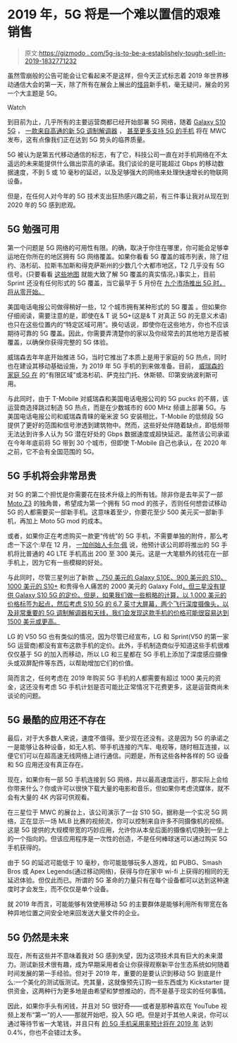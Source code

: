 # 2019 年，5G 将是一个难以置信的艰难销售

> 原文:[https://gizmodo . com/5g-is-to-be-a-establishely-tough-sell-in-2019-1832771232](https://gizmodo.com/5g-is-going-to-be-an-incredibly-tough-sell-in-2019-1832771232)

虽然雪崩般的公告可能会让它看起来不是这样，但今天正式标志着 2019 年世界移动通信大会的第一天，除了所有在展会上展出的[怪异](https://gizmodo.com/thank-god-phones-are-getting-weird-again-1832766372)新手机，毫无疑问，展会的另一个大主题是 5G。

Watch

到目前为止，几乎所有的主要运营商都已经开始部署 5G 网络，随着 [Galaxy S10 5G](https://gizmodo.com/the-galaxy-s10-is-the-aggressively-tech-loaded-phone-sa-1832689468?rev=1550692614275) ， [一款来自高通的新 5G 调制解调器](https://www.qualcomm.com/products/snapdragon-x55-5g-modem) ， [甚至更多支持 5G 的手机](https://gizmodo.com/lg-s-first-5g-phone-can-turn-into-a-dual-screen-sandwic-1832851687#_ga=2.107997447.464095689.1550857839-75259643.1519645932) 将在 MWC 发布，这有点像我们正在达到 5G 势头的临界质量。

5G 被认为是第五代移动通信的标志，有了它，科技公司一直在对手机网络在不太遥远的未来能提供什么做出崇高的承诺。我们谈论的是可能超过 Gbps 的移动数据速度，不到 5 或 10 毫秒的延迟，以及足够强大的网络来处理快速增长的物联网设备。

但是，在任何人对今年的 5G 技术支出狂热感兴趣之前，有三件事让我对从现在到 2020 年的 5G 感到悲观。

## 5G 勉强可用

第一个问题是 5G 网络的可用性有限。的确，取决于你住在哪里，你可能会足够幸运地在你所在的地区拥有 5G 网络覆盖。如果你看看 5G 覆盖的城市列表，除了纽约、洛杉矶、拉斯韦加斯和得克萨斯州的少数几个大都市地区，T2 几乎没有 5G 信号。(只要看看 [这些地图](https://www.cellularmaps.com/5g-coverage.shtml) 就能大致了解 5G 覆盖的真实情况。)事实上，目前 Sprint 还没有任何形式的 5G 覆盖，当它最早于 5 月份在 [九个市场推出 5G 时，将从零开始。](https://newsroom.sprint.com/sprint-announces-commercial-5g-service-to-launch-in-may-starting-in-chicago-atlanta-dallas-and-kansas-city.htm)

美国电话电报公司做得稍好一些，12 个城市拥有某种形式的 5G 覆盖 。但如果你仔细阅读，需要注意的是，即使在& T 说 5G+(这是& T 对真正 5G 的无意义术语)也只在这些位置内的“特定区域可用”。换句话说，即使你在这些地方，你也不应该期待可靠的 5G 覆盖。因此，你需要弄清楚你的家以及你经常去的其他地方是否被覆盖，以确保你获得完整的 5G 体验。

威瑞森去年年底开始推进 5G，当时它推出了本质上是用于家庭的 5G 热点，同时也在建设其移动基础设施，为 2019 年 5G 手机的到来做准备。目前， [威瑞森的家庭 5G 在](https://www.verizonwireless.com/support/5g-home-faqs/) 的“有限区域”或洛杉矶、萨克拉门托、休斯顿、印第安纳波利斯可用。

与此同时，由于 T-Mobile 对威瑞森和美国电话电报公司的 5G pucks 的不屑，该运营商选择跳过制造 5G 热点，而是在少数城市的 600 MHz 频谱上部署 5G。与美国电话电报公司和威瑞森青睐的毫米波 5G 安装相比，T-Mobile 的低频段 5G 提供了更好的范围和信号渗透到建筑物中。然而，这些好处伴随着缺点，即低频带无法达到许多人认为 5G 潜在好处的 Gbps 数据速度或超快延迟。虽然该公司承诺在今年年底前将 5G 带到 30 个城市，但即使 T-Mobile 自己也承认，在 2020 年 之前，它不会有全国范围的 5G。

## 5G 手机将会非常昂贵

对 5G 的第二个担忧是你需要花在技术升级上的所有钱。除非你是去年买了一部 [Moto Z3](https://gizmodo.com/motorola-thinks-it-s-got-the-first-5g-phone-and-here-s-1828065965) 的独角兽，希望成为第一个拥有 5G mod 的孩子，否则任何想尝试移动 5G 的人都需要买一部新手机。这意味着至少，你要花至少 500 美元买一部新手机，再加上 Moto 5G mod 的成本。

或者，如果你正在考虑购买一款更“传统”的 5G 手机，不需要单独的附件，那么考虑一下这个:早在 12 月， [一加创始人卡尔·佩](https://www.theverge.com/2018/12/5/18128194/oneplus-5g-phone-pete-lau-interview-qualcomm-snapdragon-855-technology-summit) 说，他预计该公司即将推出的 5G 手机将比普通的 4G LTE 手机高出 200 至 300 美元。这是一大笔额外的钱花在一部手机上，因为它有一些模糊的好处。

与此同时，尽管三星列出了新款 [、750 美元的 Galaxy S10E、900 美元的 S10、1000 美元的 S10+](https://gizmodo.com/the-galaxy-s10-is-the-aggressively-tech-loaded-phone-sa-1832689468) 和贵得令人痛苦的 2000 美元的 Galaxy Fold[，但三星没有提供 Galaxy S10 5G 的定价。但是，如果我们做一些粗略的计算，以 1,000 美元的价格标签为起点，然后考虑 S10 5G 的 6.7 英寸大屏幕，两个飞行深度摄像头，以及非常重要的 5G 调制解调器和天线，我们会发现这款手机的价格可能很容易达到 1500 美元或更高。](https://gizmodo.com/samsung-is-flexing-on-the-competition-with-the-galaxy-f-1832760145)

LG 的 V50 5G 也有类似的情况，因为尽管已经宣布，LG 和 Sprint(V50 的第一家 5G 运营商)都没有宣布这款手机的定价。此外，手机制造商似乎知道这些手机很难仅仅基于 5G 的加入而移动，所以 LG 和三星都在 5G 手机上添加了深度感应摄像头或双屏配件等东西，以帮助增加它们的价值。

简而言之，任何考虑在 2019 年购买 5G 手机的人都需要有超过 1000 美元的资金，这还没有考虑 5G 手机计划是否可能比正常情况下花费更多，这是运营商尚未谈论的问题。

## 5G 最酷的应用还不存在

最后，对于大多数人来说，速度不值得。至少现在还没有。这是因为 5G 的承诺之一是能够让各种设备，如无人机、带手机连接的汽车、电视等，随时相互连接，以便它们可以在超高速无线网络上进行通信。问题是，所有这些各种各样的 5G 设备和 5G 应用还没有真正存在。

现在，如果你有一部 5G 手机连接到 5G 网络，并以最高速度运行，那实际上会给你带来什么？你或许可以很快下载大量的电影和音乐，但如果你考虑流媒体，就不会有大量的 4K 内容可供观看。

在三星位于 MWC 的展台上，该公司演示了一台 S10 5G，据称是一个实况 5G 网络，正在显示一场 MLB 比赛的视频流，你可以控制来自许多不同摄像机的视频。这是 5G 提供的大规模带宽的巧妙应用，允许你从本垒后面的摄像机切换到一垒上的一个指向的。但该应用程序是一次性的创造，不是任何棒球迷可以通过购买 5G 手机获得的。

由于 5G 的延迟可能低于 10 毫秒，你可能能够玩多人游戏，如 PUBG、Smash Bros 或 Apex Legends(通过移动网络)，获得与你在家中 wi-fi 上获得的相同的无延迟体验。但仅此而已。所谓的 5G 革命的力量只有在每个设备都可以达到这种速度时才会发生，而不仅仅是单个设备。

就 2019 年而言，可能能够有效使用移动 5G 的主要群体是能够利用所有带宽在各种异地位置之间安全地来回发送大量文件的企业。

## 5G 仍然是未来

现在，所有这些并不意味着我对 5G 感到失望，因为这项技术具有巨大的未来潜力。测试新技术很有趣，成为早期采用者会让你获得观察新平台生态系统如何随着时间发展的第一手经验。但对于 2019 年，重要的是要认识到移动 5G 到底是什么:一个美化的测试版测试。充其量，这就像预先订购一些东西或为 Kickstarter 提供资金，这两种行为更多地是由希望和梦想推动的，而不是基于现实的任何事情。

因此，如果你手头有闲钱，并且对 5G 很好奇——或者是那种喜欢在 YouTube 视频上发布“第一”的人——那就开始吧，投入 5G 吧。但是对于其他人来说，你可以通过等待节省一大笔钱，并且只有 [的 5G 手机采用率预计将在 2019 年](https://press.trendforce.com/press/20190108-3198.html) 达到 0.4%，你也不会错过太多。